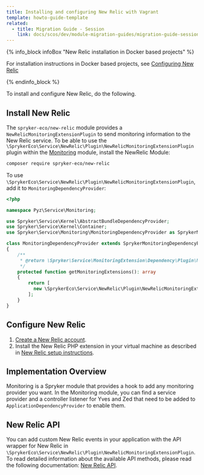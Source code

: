 ```yaml
---
title: Installing and configuring New Relic with Vagrant
template: howto-guide-template
related:
  - title: Migration Guide - Session
    link: docs/scos/dev/module-migration-guides/migration-guide-session.html
---
```


{% info_block infoBox "New Relic installation in Docker based projects" %}

For installation instructions in Docker based projects, see [Configuring New Relic](/docs/scos/dev/the-docker-sdk/{{page.version}}/configuring-services.html#new-relic)

{% endinfo_block %}

To install and configure New Relic, do the following.

## Install New Relic

The `spryker-eco/new-relic` module provides a `NewRelicMonitoringExtensionPlugin` to send monitoring information to the New Relic service. To be able to use the `\SprykerEco\Service\NewRelic\Plugin\NewRelicMonitoringExtensionPlugin` plugin within the [Monitoring](https://github.com/spryker/monitoring) module, install the NewRelic Module:

```bash
composer require spryker-eco/new-relic
```

To use `\SprykerEco\Service\NewRelic\Plugin\NewRelicMonitoringExtensionPlugin`, add it to `MonitoringDependencyProvider`:

```php
<?php

namespace Pyz\Service\Monitoring;

use Spryker\Service\Kernel\AbstractBundleDependencyProvider;
use Spryker\Service\Kernel\Container;
use Spryker\Service\Monitoring\MonitoringDependencyProvider as SprykerMonitoringDependencyProvider;

class MonitoringDependencyProvider extends SprykerMonitoringDependencyProvider
{
    /**
     * @return \Spryker\Service\MonitoringExtension\Dependency\Plugin\MonitoringExtensionPluginInterface[]
     */
    protected function getMonitoringExtensions(): array
    {
        return [
          new \SprykerEco\Service\NewRelic\Plugin\NewRelicMonitoringExtensionPlugin(),
        ];
    }
}
```

## Configure New Relic

1. [Create a New Relic account](https://newrelic.com/signup).  
2. Install the New Relic PHP extension in your virtual machine as described in [New Relic setup instructions](https://rpm.newrelic.com/accounts/1131235/applications/setup).

## Implementation Overview

Monitoring is a Spryker module that provides a hook to add any monitoring provider you want. In the Monitoring module, you can find a service provider and a controller listener for Yves and Zed that need to be added to  `ApplicationDependencyProvider` to enable them.

## New Relic API

You can add custom New Relic events in your application with the API wrapper for New Relic in `\SprykerEco\Service\NewRelic\Plugin\NewRelicMonitoringExtensionPlugin`. To read detailed information about the available API methods, please read the following documentation: [New Relic API](https://docs.newrelic.com/docs/apm/agents/php-agent/php-agent-api/guide-using-php-agent-api/).
